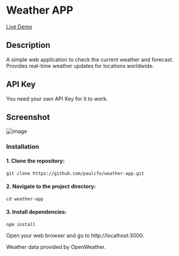 # Weather APP

[Live Demo](https://paulcfo.github.io/weather-app/)

## Description

A simple web application to check the current weather and forecast. Provides real-time weather updates for locations worldwide. 

## API Key

You need your own API Key for it to work. 

## Screenshot

![image](https://github.com/paulcfo/weather-app/assets/87904476/236ffec4-63a5-45ae-9437-78c44a00ee26)


### Installation
#### 1. Clone the repository:

`git clone https://github.com/paulcfo/weather-app.git`

#### 2. Navigate to the project directory:
`cd weather-app`

#### 3. Install dependencies:
`npm install`

Open your web browser and go to http://localhost:3000.

Weather data provided by OpenWeather.